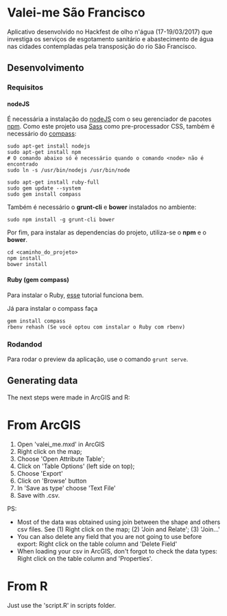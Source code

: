 # Valei-me São Francisco

Aplicativo desenvolvido no Hackfest de olho n'água (17-19/03/2017) que investiga
os serviços de esgotamento sanitário e abastecimento de água nas cidades contempladas
pela transposição do rio São Francisco.

## Desenvolvimento

### Requisitos

#### nodeJS
É necessária a instalação do [nodeJS](https://nodejs.org/) com o seu gerenciador de pacotes [npm](https://www.npmjs.com/). Como este projeto usa [Sass](http://sass-lang.com/) como pre-processador CSS, também é necessário do [compass](http://compass-style.org/):

```
sudo apt-get install nodejs
sudo apt-get install npm
# O comando abaixo só é necessário quando o comando <node> não é encontrado
sudo ln -s /usr/bin/nodejs /usr/bin/node

sudo apt-get install ruby-full
sudo gem update --system
sudo gem install compass
```

Também é necessário o **grunt-cli** e **bower** instalados no ambiente:

```
sudo npm install -g grunt-cli bower
```

Por fim, para instalar as dependencias do projeto, utiliza-se o **npm** e o **bower**.
```
cd <caminho_do_projeto>
npm install
bower install
```

#### Ruby (gem compass)

Para instalar o Ruby, [esse](https://gorails.com/setup/ubuntu/16.10#ruby) tutorial
funciona bem.

Já para instalar o compass faça

```
gem install compass
rbenv rehash (Se você optou com instalar o Ruby com rbenv)
```

### Rodandod

Para rodar o preview da aplicação, use o comando `grunt serve`.

## Generating data
The next steps were made in ArcGIS and R:

# From ArcGIS
1. Open 'valei_me.mxd' in ArcGIS
2. Right click on the map;
3. Choose 'Open Attribute Table';
4. Click on 'Table Options' (left side on top);
5. Choose 'Export'
6. Click on 'Browse' button
7. In 'Save as type' choose 'Text File'
8. Save with <your file name>.csv.

PS: 
- Most of the data was obtained using join between the shape and others csv files. See (1) Right click on the map; (2) 'Join and Relate'; (3) 'Join...'
- You can also delete any field that you are not going to use before export: Right click on the table column and 'Delete Field'
- When loading your csv in ArcGIS, don't forgot to check the data types: Right click on the table column and 'Properties'.

# From R
Just use the 'script.R' in scripts folder.


